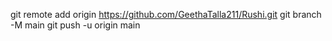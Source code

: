 
git remote add origin https://github.com/GeethaTalla211/Rushi.git
git branch -M main
git push -u origin main
